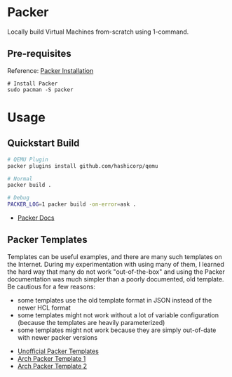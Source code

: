 # Packer

Locally build Virtual Machines from-scratch using 1-command.

## Pre-requisites

Reference: [Packer Installation](https://learn.hashicorp.com/tutorials/packer/get-started-install-cli)

```
# Install Packer
sudo pacman -S packer
```

# Usage

## Quickstart Build

```bash
# QEMU Plugin
packer plugins install github.com/hashicorp/qemu

# Normal
packer build .

# Debug
PACKER_LOG=1 packer build -on-error=ask .
```

* [Packer Docs](https://www.packer.io/docs)

## Packer Templates

Templates can be useful examples, and there are many such templates on the Internet. During my experimentation with using many of them, I learned the hard way that many do not work "out-of-the-box" and using the Packer documentation was much simpler than a poorly documented, old template. Be cautious for a few reasons:

- some templates use the old template format in JSON instead of the newer HCL format
- some templates might not work without a lot of variable configuration (because the templates are heavily parameterized)
- some templates might not work because they are simply out-of-date with newer packer versions

* [Unofficial Packer Templates](https://github.com/chef/bento/tree/main/packer_templates)
* [Arch Packer Template 1](https://github.com/conao3/packer-manjaro/blob/master/manjaro-template.json)
* [Arch Packer Template 2](https://github.com/safenetwork-community/mai-in-a-box)
